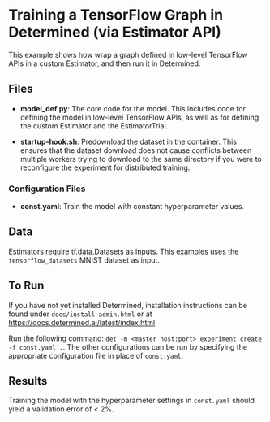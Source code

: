 # Training a TensorFlow Graph in Determined (via Estimator API)

This example shows how wrap a graph defined in low-level TensorFlow APIs in a
custom Estimator, and then run it in Determined.

## Files
* **model_def.py**: The core code for the model.  This includes code for
defining the model in low-level TensorFlow APIs, as well as for defining the
custom Estimator and the EstimatorTrial.

* **startup-hook.sh**: Predownload the dataset in the container.  This ensures
that the dataset download does not cause conflicts between multiple workers
trying to download to the same directory if you were to reconfigure the
experiment for distributed training.

### Configuration Files
* **const.yaml**: Train the model with constant hyperparameter values.

## Data
Estimators require tf.data.Datasets as inputs.  This examples uses the
`tensorflow_datasets` MNIST dataset as input.

## To Run
If you have not yet installed Determined, installation instructions can be found
under `docs/install-admin.html` or at https://docs.determined.ai/latest/index.html

Run the following command: `det -m <master host:port> experiment create -f
const.yaml .`. The other configurations can be run by specifying the appropriate
configuration file in place of `const.yaml`.

## Results
Training the model with the hyperparameter settings in `const.yaml` should yield
a validation error of < 2%.
